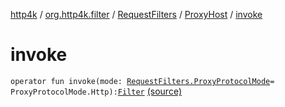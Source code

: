 [http4k](../../../index.md) / [org.http4k.filter](../../index.md) / [RequestFilters](../index.md) / [ProxyHost](index.md) / [invoke](./invoke.md)

# invoke

`operator fun invoke(mode: `[`RequestFilters.ProxyProtocolMode`](../-proxy-protocol-mode/index.md)` = ProxyProtocolMode.Http): `[`Filter`](../../../org.http4k.core/-filter/index.md) [(source)](https://github.com/http4k/http4k/blob/master/http4k-core/src/main/kotlin/org/http4k/filter/RequestFilters.kt#L63)